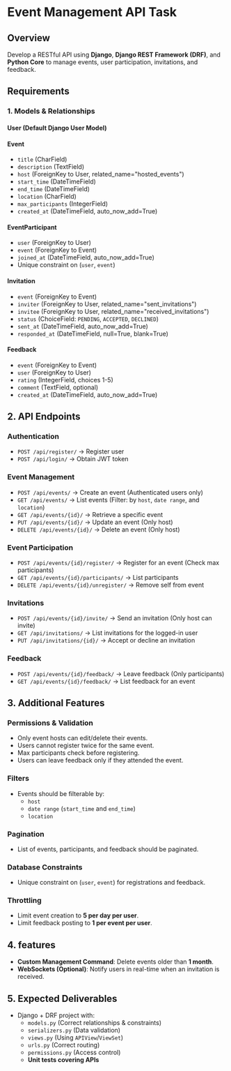 # Event Management API Task

## Overview
Develop a RESTful API using **Django**, **Django REST Framework (DRF)**, and **Python Core** to manage events, user participation, invitations, and feedback.

## Requirements

### 1. Models & Relationships

#### **User (Default Django User Model)**

#### **Event**
- `title` (CharField)
- `description` (TextField)
- `host` (ForeignKey to User, related_name="hosted_events")
- `start_time` (DateTimeField)
- `end_time` (DateTimeField)
- `location` (CharField)
- `max_participants` (IntegerField)
- `created_at` (DateTimeField, auto_now_add=True)

#### **EventParticipant**
- `user` (ForeignKey to User)
- `event` (ForeignKey to Event)
- `joined_at` (DateTimeField, auto_now_add=True)
- Unique constraint on (`user`, `event`)

#### **Invitation**
- `event` (ForeignKey to Event)
- `inviter` (ForeignKey to User, related_name="sent_invitations")
- `invitee` (ForeignKey to User, related_name="received_invitations")
- `status` (ChoiceField: `PENDING`, `ACCEPTED`, `DECLINED`)
- `sent_at` (DateTimeField, auto_now_add=True)
- `responded_at` (DateTimeField, null=True, blank=True)

#### **Feedback**
- `event` (ForeignKey to Event)
- `user` (ForeignKey to User)
- `rating` (IntegerField, choices 1-5)
- `comment` (TextField, optional)
- `created_at` (DateTimeField, auto_now_add=True)

## 2. API Endpoints

### **Authentication**
- `POST /api/register/` → Register user
- `POST /api/login/` → Obtain JWT token

### **Event Management**
- `POST /api/events/` → Create an event (Authenticated users only)
- `GET /api/events/` → List events (Filter: by `host`, `date range`, and `location`)
- `GET /api/events/{id}/` → Retrieve a specific event
- `PUT /api/events/{id}/` → Update an event (Only host)
- `DELETE /api/events/{id}/` → Delete an event (Only host)

### **Event Participation**
- `POST /api/events/{id}/register/` → Register for an event (Check max participants)
- `GET /api/events/{id}/participants/` → List participants
- `DELETE /api/events/{id}/unregister/` → Remove self from event

### **Invitations**
- `POST /api/events/{id}/invite/` → Send an invitation (Only host can invite)
- `GET /api/invitations/` → List invitations for the logged-in user
- `PUT /api/invitations/{id}/` → Accept or decline an invitation

### **Feedback**
- `POST /api/events/{id}/feedback/` → Leave feedback (Only participants)
- `GET /api/events/{id}/feedback/` → List feedback for an event

## 3. Additional Features

### **Permissions & Validation**
- Only event hosts can edit/delete their events.
- Users cannot register twice for the same event.
- Max participants check before registering.
- Users can leave feedback only if they attended the event.

### **Filters**
- Events should be filterable by:
  - `host`
  - `date range` (`start_time` and `end_time`)
  - `location`

### **Pagination**
- List of events, participants, and feedback should be paginated.

### **Database Constraints**
- Unique constraint on (`user`, `event`) for registrations and feedback.

### **Throttling**
- Limit event creation to **5 per day per user**.
- Limit feedback posting to **1 per event per user**.

## 4. features
- **Custom Management Command**: Delete events older than **1 month**.
- **WebSockets (Optional)**: Notify users in real-time when an invitation is received.

## 5. Expected Deliverables
- Django + DRF project with:
  - `models.py` (Correct relationships & constraints)
  - `serializers.py` (Data validation)
  - `views.py` (Using `APIView`/`ViewSet`)
  - `urls.py` (Correct routing)
  - `permissions.py` (Access control)
  - **Unit tests covering APIs**

